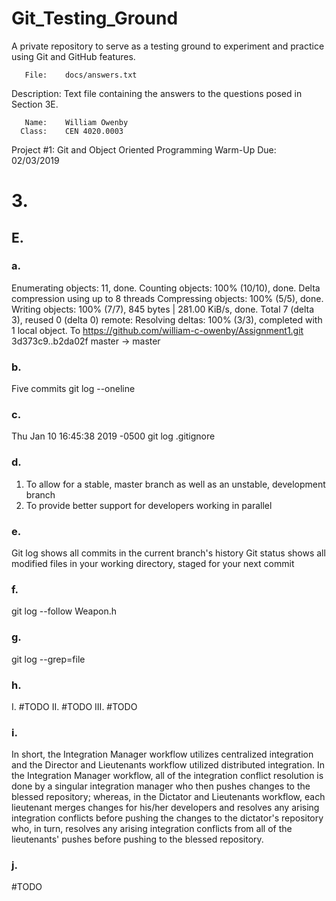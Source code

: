 # Git_Testing_Ground
A private repository to serve as a testing ground to experiment and
practice using Git and GitHub features.

       File:	docs/answers.txt
Description:	Text file containing the answers to the questions
		posed in Section 3E.

       Name:	William Owenby
      Class:	CEN 4020.0003
 Project #1:	Git and Object Oriented Programming Warm-Up
        Due:	02/03/2019

# 3.
## E.
### a.
Enumerating objects: 11, done.
Counting objects: 100% (10/10), done.
Delta compression using up to 8 threads
Compressing objects: 100% (5/5), done.
Writing objects: 100% (7/7), 845 bytes | 281.00 KiB/s, done.
Total 7 (delta 3), reused 0 (delta 0)
remote: Resolving deltas: 100% (3/3), completed with 1 local object.
To https://github.com/william-c-owenby/Assignment1.git
   3d373c9..b2da02f  master -> master

### b.
Five commits
git log --oneline

### c.
Thu Jan 10 16:45:38 2019 -0500
git log .gitignore

### d.
1. To allow for a stable, master branch as well as an unstable, development branch
2. To provide better support for developers working in parallel

### e.
Git log shows all commits in the current branch's history
Git status shows all modified files in your working directory, staged for your next commit

### f.
git log --follow Weapon.h

### g.
git log --grep=file

### h.
I. #TODO
II. #TODO
III. #TODO

### i.
In short, the Integration Manager workflow utilizes centralized
integration and the Director and Lieutenants workflow utilized
distributed integration. In the Integration Manager workflow, all of the
integration conflict resolution is done by a singular integration
manager who then pushes changes to the blessed repository; whereas, in
the Dictator and Lieutenants workflow, each lieutenant merges changes
for his/her developers and resolves any arising integration conflicts
before pushing the changes to the dictator's repository who, in turn,
resolves any arising integration conflicts from all of the lieutenants'
pushes before pushing to the blessed repository.

### j.
#TODO
